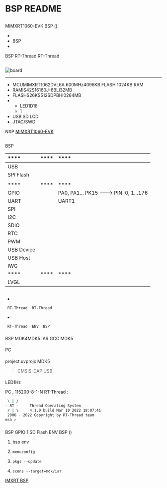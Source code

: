 # BSP README 

## 

 MIMXRT1060-EVK  BSP () 



- 
- BSP 
- 

 BSP RT-Thread  RT-Thread 

## 



![board](figures/MIMXRT1060EVKB.jpg)

 **** 

- MCUMIMXRT1062DVL6A 600MHz4096KB FLASH 1024KB RAM
-  RAMIS42S16160J-6BLI32MB
-  FLASHS26KS512SDPBHI0264MB
- 
  - LED1D18 
  - 1
- USB SD LCD 
-  JTAG/SWD

NXP [MIMXRT1060-EVK](https://www.nxp.com.cn/design/development-boards/i-mx-evaluation-and-development-boards/i-mx-rt1060-evaluation-kit:MIMXRT1060-EVK)

## 

 BSP 

| ****      | **** | ****                              |
| :----------------- | :----------: | :------------------------------------- |
| USB         |          |                                       |
| SPI Flash         |          |                                       |
|             |          |                                       |
| **** | **** | ****                              |
| GPIO         |          | PA0, PA1... PK15 ---> PIN: 0, 1...176 |
| UART         |          | UART1                                 |
| SPI          |      |                               |
| I2C          |      |                               |
| SDIO         |      |                               |
| RTC          |      |                               |
| PWM          |      |                               |
| USB Device   |      |                               |
| USB Host     |      |                               |
| IWG          |      |                               |
| **** | **** | ****                              |
| LVGL         |          |                                       |

## 



- 

     RT-Thread  RT-Thread  

- 

     RT-Thread  ENV  BSP 


### 

 BSP  MDK4MDK5  IAR GCC  MDK5 

#### 

 PC

#### 

 project.uvprojx  MDK5 

>  CMSIS-DAP  USB 

#### 

LED1Hz

 PC , 115200-8-1-N RT-Thread :

```bash
 \ | /
- RT -     Thread Operating System
 / | \     4.1.0 build Mar 10 2022 18:07:41
 2006 - 2022 Copyright by RT-Thread team
msh >
```
### 

 BSP  GPIO  1  SD Flash  ENV BSP ()

1.  bsp  env 

2. `menuconfig`

3. `pkgs --update`

4. `scons --target=mdk/iar` 

 [IMXRT  BSP ](../docs/IMXRTBSP.md)

